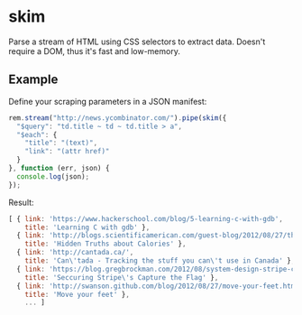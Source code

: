 # skim

Parse a stream of HTML using CSS selectors to extract data. Doesn't require a DOM, thus it's fast and low-memory.

## Example

Define your scraping parameters in a JSON manifest:

```javascript
rem.stream("http://news.ycombinator.com/").pipe(skim({
  "$query": "td.title ~ td ~ td.title > a",
  "$each": {
    "title": "(text)",
    "link": "(attr href)"
  }
}, function (err, json) {
  console.log(json);
});
```

Result:

```javascript
[ { link: 'https://www.hackerschool.com/blog/5-learning-c-with-gdb',
    title: 'Learning C with gdb' },
  { link: 'http://blogs.scientificamerican.com/guest-blog/2012/08/27/the-hidden-truths-about-calories/',
    title: 'Hidden Truths about Calories' },
  { link: 'http://cantada.ca/',
    title: 'Can\'tada - Tracking the stuff you can\'t use in Canada' },
  { link: 'https://blog.gregbrockman.com/2012/08/system-design-stripe-capture-the-flag/',
    title: 'Seccuring Stripe\'s Capture the Flag' },
  { link: 'http://swanson.github.com/blog/2012/08/27/move-your-feet.html',
    title: 'Move your feet' },
    ... ]
```